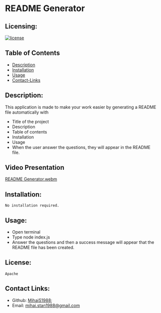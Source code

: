 # README Generator

## Licensing:
[![license](https://img.shields.io/badge/license-Apache-blue)](https://shields.io)

## Table of Contents 
* [Description](#description)
* [Installation](#installation)
* [Usage](#usage)
* [Contact-Links](#contact-Links)

## Description:
This application is made to make your work easier by generating a README file automatically with 
* Title of the project
* Description
* Table of contents
* Installation
* Usage 
* When the user answer the questions, they will appear in the README file.

## Video Presentation 


[README Generator.webm](https://user-images.githubusercontent.com/117821906/221902955-3c719076-f5af-444e-9c72-58323897aa13.webm)

## Installation:
    No installation required.

## Usage:
* Open terminal
* Type node index.js
* Answer the questions and then a success message will appear that the README file has been created.

## License:
    Apache

## Contact Links:
* Github: [MihaiS1988](https://github.com/MihaiS1988);
* Email: mihai.stan1988@gmail.com 
